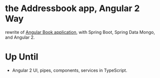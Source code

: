 # the Addressbook app, Angular 2 Way
rewrite of [Angular Book application][1], with Spring Boot, Spring Data Mongo, and Angular 2.
# Up Until
- Angular 2 UI, pipes, components, services in TypeScript.

[1]:	https://github.com/vardarltd/addressbook-angular "Angular Book application"